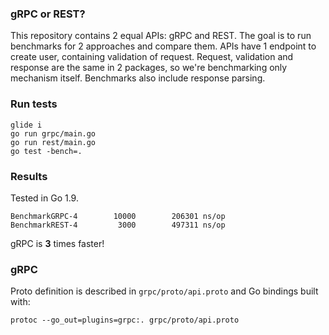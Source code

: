 ### gRPC or REST?

This repository contains 2 equal APIs: gRPC and REST. The goal is to run benchmarks for 2 approaches and compare them. APIs have 1 endpoint to create user, containing validation of request. Request, validation and response are the same in 2 packages, so we're benchmarking only mechanism itself. Benchmarks also include response parsing.

### Run tests

```
glide i
go run grpc/main.go
go run rest/main.go
go test -bench=.
```

### Results

Tested in Go 1.9.
```
BenchmarkGRPC-4   	   10000	    206301 ns/op
BenchmarkREST-4   	    3000	    497311 ns/op
```

gRPC is **3** times faster!

### gRPC

Proto definition is described in `grpc/proto/api.proto` and Go bindings built with:

```
protoc --go_out=plugins=grpc:. grpc/proto/api.proto
```
